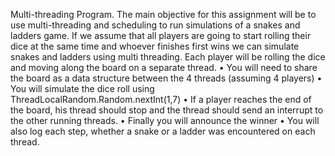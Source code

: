 Multi-threading Program.
The main objective for this assignment will be to use multi-threading and scheduling to run simulations of a snakes and ladders game.
If we assume that all players are going to start rolling their dice at the same time and whoever finishes first wins we can simulate snakes and ladders using multi threading.
Each player will be rolling the dice and moving along the board on a separate thread.
• You will need to share the board as a data structure between the 4 threads (assuming 4 players)
• You will simulate the dice roll using ThreadLocalRandom.Random.nextInt(1,7)
• If a player reaches the end of the board, his thread should stop and the thread should send an interrupt to the other running threads.
• Finally you will announce the winner
• You will also log each step, whether a snake or a ladder was encountered on each thread.

